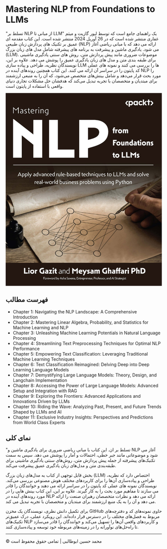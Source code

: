 <!-- ©©©©©©©©©©©©©©©©©©©©©©©© All Rights Are Reserved By Muhammad Husain Abootalebi ©©©©©©©©©©©©©©©©©©©©©©©©©©©©©©©©©© -->

# Mastering NLP from Foundations to LLMs

"تسلط بر NLP از مبانی تا LLM" یک راهنمای جامع است که توسط لیور گازیت و میثم غفاری منتشر شده است که در 26 آوریل 2024 منتشر شده است. این کتاب مقدمه ای عمیق بر تکنیک های پردازش زبان طبیعی (NLP) ارائه می دهد که با مبانی ریاضی آغاز می شود. یادگیری ماشین و پیشرفت به برنامه های پیشرفته شامل مدل های زبان بزرگ (LLM). موضوعات ضروری مانند پیش پردازش متن، روش های سنتی یادگیری ماشینی برای طبقه بندی متن و مدل های زبان یادگیری عمیق را پوشش می دهد. علاوه بر این، نویسندگان نظریه، طراحی و پیاده سازی LLM ها را بررسی می کنند و نمونه های عملی کد پایتون را در سراسر آن ارائه می کنند. این کتاب همچنین روندهای آینده در NLP را مورد بحث قرار می‌دهد و شامل بینش‌های متخصص می‌شود، که آن را به منبعی ارزشمند برای مبتدیان و متخصصان با تجربه تبدیل می‌کند که هدفشان حل مشکلات تجاری دنیای واقعی با استفاده از پایتون است.

![Mastering NLP from Foundations to LLMs](../../assets/Books/Book%20Covers/2%20-%202%20-%20Mastering%20NLP%20from%20Foundations%20to%20LLMs.jpg)

## فهرست مطالب

- Chapter 1: Navigating the NLP Landscape: A Comprehensive Introduction
- Chapter 2: Mastering Linear Algebra, Probability, and Statistics for Machine Learning and NLP
- Chapter 3: Unleashing Machine Learning Potentials in Natural Language Processing
- Chapter 4: Streamlining Text Preprocessing Techniques for Optimal NLP Performance
- Chapter 5: Empowering Text Classification: Leveraging Traditional Machine Learning Techniques
- Chapter 6: Text Classification Reimagined: Delving Deep into Deep Learning Language Models
- Chapter 7: Demystifying Large Language Models: Theory, Design, and Langchain Implementation
- Chapter 8: Accessing the Power of Large Language Models: Advanced Setup and Integration with RAG
- Chapter 9: Exploring the Frontiers: Advanced Applications and Innovations Driven by LLMs
- Chapter 10: Riding the Wave: Analyzing Past, Present, and Future Trends Shaped by LLMs and AI
- Chapter 11: Exclusive Industry Insights: Perspectives and Predictions from World Class Experts

## نمای کلی

"تسلط بر ان. این کتاب با مبانی ریاضی ضروری برای یادگیری ماشین و NLP آغاز می شود و موضوعاتی مانند جبر خطی، احتمالات و آمار را پوشش می دهد. سپس به سمت تکنیک‌های پیشرفته از جمله پیش پردازش متن، روش‌های سنتی یادگیری ماشینی برای طبقه‌بندی متن و مدل‌های زبان یادگیری عمیق پیشرفت می‌کند.

بخش قابل توجهی از کتاب به مدل‌های زبان بزرگ (LLM) اختصاص دارد که نظریه، طراحی و پیاده‌سازی آن‌ها را برای کاربردهای مختلف هوش مصنوعی بررسی می‌کند. نویسندگان نمونه های عملی کد پایتون را در سراسر ارائه می دهند و خوانندگان را قادر می سازند تا مفاهیم مورد بحث را به کار گیرند. علاوه بر این، این کتاب بینش هایی را در مورد روندهای آینده در NLP ارائه می دهد و نظرات متخصصان رهبران صنعت را ارائه می دهد و آن را به یک منبع ارزشمند برای مبتدیان و متخصصان با تجربه تبدیل می کند.

برای تکمیل دانش نظری، نویسندگان یک مخزن GitHub حاوی نمونه‌های کد و دفترچه‌های مربوط به فصل‌های مختلف را در دسترس قرار داده‌اند. این رویکرد عملی، درک عمیق‌تر تکنیک‌های NLP و کاربردهای واقعی آن‌ها را تسهیل می‌کند و خوانندگان را قادر می‌سازد تا راه‌حل‌های نوآورانه را در زمینه‌های مربوطه خود توسعه و پیاده‌سازی کنند.

---

© محمد حسین ابوطالبی | تمامی حقوق محفوظ است

<!-- ©©©©©©©©©©©©©©©©©©©©©©©© All Rights Are Reserved By Muhammad Husain Abootalebi ©©©©©©©©©©©©©©©©©©©©©©©©©©©©©©©©©© -->
